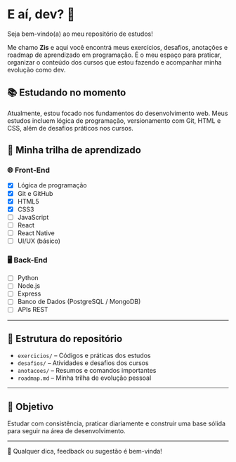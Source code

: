# E aí, dev? 👋

Seja bem-vindo(a) ao meu repositório de estudos!

Me chamo **Zis** e aqui você encontrá meus exercícios, desafios, anotações e roadmap de aprendizado em programação. É o meu espaço para praticar, organizar o conteúdo dos cursos que estou fazendo e acompanhar minha evolução como dev.

## 📚 Estudando no momento

Atualmente, estou focado nos fundamentos do desenvolvimento web. Meus estudos incluem lógica de programação, versionamento com Git, HTML e CSS, além de desafios práticos nos cursos. 

## 🧭 Minha trilha de aprendizado

### 🌐 Front-End

- [x] Lógica de programação
- [x] Git e GitHub
- [x] HTML5
- [x] CSS3
- [ ] JavaScript
- [ ] React
- [ ] React Native
- [ ] UI/UX (básico)

### 🖥️ Back-End

- [ ] Python
- [ ] Node.js
- [ ] Express
- [ ] Banco de Dados (PostgreSQL / MongoDB)
- [ ] APIs REST

---

## 📁 Estrutura do repositório

- `exercicios/` – Códigos e práticas dos estudos
- `desafios/` – Atividades e desafios dos cursos
- `anotacoes/` – Resumos e comandos importantes
- `roadmap.md` – Minha trilha de evolução pessoal

---

## 🎯 Objetivo

Estudar com consistência, praticar diariamente e construir uma base sólida para seguir na área de desenvolvimento.

---

💬 Qualquer dica, feedback ou sugestão é bem-vinda!
